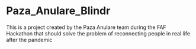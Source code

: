 # Paza_Anulare_Blindr
This is a project created by the Paza Anulare team during the FAF Hackathon that should solve the problem of reconnecting people in real life after the pandemic
